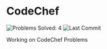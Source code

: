 # CodeChef
![Problems Solved: 4](https://img.shields.io/badge/solved-4-brightblue.svg)
![Last Commit](https://img.shields.io/github/last-commit/google/skia.svg)


Working on CodeChef Problems
